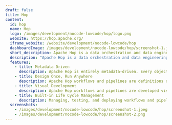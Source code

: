 ```yaml
---
draft: false
title: Hop
content:
  id: hop
  name: Hop
  logo: /images/development/nocode-lowcode/hop/logo.png
  website: https://hop.apache.org/
  iframe_website: /website/development/nocode-lowcode/hop
  dashboardImage: /images/development/nocode-lowcode/hop/screenshot-1.jpeg
  short_description: Apache Hop is a data orchestration and data engineering platform that aims to facilitate all aspects of data and metadata orchestration
  description: "Apache Hop is a data orchestration and data engineering platform that aims to facilitate all aspects of data and metadata orchestration. Apache Hop lets you focus on the problem you're trying to solve without technology getting in the way."
  features:
    - title: Metadata Driven
      description: Apache Hop is entirely metadata-driven. Every object type in Hop describes how data is read, manipulated or written, or how workflows and pipelines need to be orchestrated.
    - title: Design Once, Run Anywhere
      description: Apache Hop workflows and pipelines are definitions of how data needs to be processed. Once designed, a pipeline can be executed on any supported runtime.
    - title: Visual Development
      description: Apache Hop workflows and pipelines are developed visually through an intuitive drag and drop interface.
    - title: Built-in Life Cycle Management
      description: Managing, testing, and deploying workflows and pipelines can be a daunting task.
  screenshots:
    - /images/development/nocode-lowcode/hop/screenshot-1.jpeg
    - /images/development/nocode-lowcode/hop/screenshot-2.png
---
```

